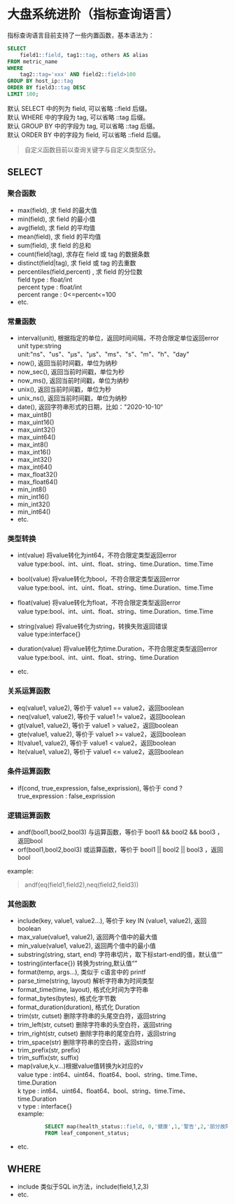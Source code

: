# 大盘系统进阶（指标查询语言）

指标查询语言目前支持了一些内置函数，基本语法为：
```sql
SELECT 
    field1::field, tag1::tag, others AS alias 
FROM metric_name 
WHERE 
    tag2::tag='xxx' AND field2::field>100 
GROUP BY host_ip::tag 
ORDER BY field3::tag DESC 
LIMIT 100;
```

默认 SELECT 中的列为 field, 可以省略 ::field 后缀。<br>
默认 WHERE 中的字段为 tag, 可以省略 ::tag 后缀。<br>
默认 GROUP BY 中的字段为 tag, 可以省略 ::tag 后缀。<br>
默认 ORDER BY 中的字段为 field, 可以省略 ::field 后缀。<br>

>自定义函数目前以查询关键字与自定义类型区分。

## SELECT
### 聚合函数
* max(field), 求 field  的最大值
* min(field), 求 field 的最小值
* avg(field), 求 field  的平均值
* mean(field), 求 field  的平均值
* sum(field), 求 field  的总和
* count(field|tag), 求存在 field 或 tag 的数据条数
* distinct(field|tag), 求 field 或 tag 的去重数
* percentiles(field,percent) , 求 field 的分位数<br>
	 field type : float/int<br>
	 percent type : float/int<br>
	 percent range : 0<=percent<=100
* etc.

### 常量函数
* interval(unit), 根据指定的单位，返回时间间隔，不符合限定单位返回error<br>
 unit type:string<br>
 unit:"ns"、"us"、"µs"、"μs"、"ms"、"s"、"m"、"h"、"day"
* now(), 返回当前时间戳，单位为纳秒
* now_sec(), 返回当前时间戳，单位为秒
* now_ms(), 返回当前时间戳，单位为纳秒
* unix(), 返回当前时间戳，单位为秒
* unix_ns(), 返回当前时间戳，单位为纳秒
* date(), 返回字符串形式的日期，比如："2020-10-10“
* max_uint8()
* max_uint16()
* max_uint32()
* max_uint64()
* max_int8()
* max_int16()
* max_int32()
* max_int64()
* max_float32()
* max_float64()
* min_int8()
* min_int16()
* min_int32()
* min_int64()
* etc.

### 类型转换
* int(value) 将value转化为int64，不符合限定类型返回error<br>
	   value type:bool、int、uint、float、string、time.Duration、time.Time
  
* bool(value) 将value转化为bool，不符合限定类型返回error<br>
       value type:bool、int、uint、float、string、time.Duration、time.Time
	   
* float(value) 将value转化为float，不符合限定类型返回error<br>
       value type:bool、int、uint、float、string、time.Duration、time.Time
	   
* string(value) 将value转化为string，转换失败返回错误<br>
       value type:interface{}
	   
* duration(value) 将value转化为time.Duration，不符合限定类型返回error<br>
       value type:bool、int、uint、float、string、time.Duration

* etc.

### 关系运算函数
* eq(value1, value2), 等价于 value1 == value2，返回boolean
* neq(value1, value2), 等价于 value1 != value2，返回boolean
* gt(value1, value2), 等价于 value1 > value2，返回boolean
* gte(value1, value2), 等价于 value1 >= value2，返回boolean
* lt(value1, value2), 等价于 value1 < value2，返回boolean
* lte(value1, value2), 等价于 value1 <= value2，返回boolean

### 条件运算函数
* if(cond, true_expression, false_exprission), 等价于 cond ? true_expression : false_exprission

### 逻辑运算函数
* andf(bool1,bool2,bool3) 与运算函数，等价于 bool1 && bool2 && bool3 ，返回bool
* orf(bool1,bool2,bool3) 或运算函数，等价于 bool1 || bool2 || bool3 ，返回bool

example:
> andf(eq(field1,field2),neq(field2,field3))

### 其他函数
* include(key, value1, value2...), 等价于 key IN (value1, value2), 返回 boolean
* max_value(value1, value2), 返回两个值中的最大值
* min_value(value1, value2), 返回两个值中的最小值
* substring(string, start, end) 字符串切片，取下标start-end的值，默认值“”
* tostring(interface{}) 转换为string,默认值“”
* format(temp, args...), 类似于 c语言中的 printf
* parse_time(string, layout)  解析字符串为时间类型
* format_time(time, layout), 格式化时间为字符串
* format_bytes(bytes), 格式化字节数
* format_duration(duration), 格式化 Duration
* trim(str, cutset) 删除字符串的头尾空白符，返回string
* trim_left(str, cutset) 删除字符串的头空白符，返回string
* trim_right(str, cutset) 删除字符串的尾空白符，返回string
* trim_space(str) 删除字符串的空白符，返回string
* trim_prefix(str, prefix)
* trim_suffix(str, suffix)
* map(value,k,v...)根据value值转换为k对应的v<br>
		value type : int64、uint64、float64、bool、string、time.Time、time.Duration<br>
		k type : int64、uint64、float64、bool、string、time.Time、time.Duration<br>
		v type : interface{}<br>
		example:
```sql
			SELECT map(health_status::field, 0,'健康',1,'警告',2,'部分故障',3,'严重故障')
			FROM leaf_component_status;
```
* etc.


## WHERE
* include 类似于SQL in方法，include(field,1,2,3)
* etc.
